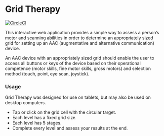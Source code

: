 # Grid Therapy
[![CircleCI](https://circleci.com/gh/chanmatthew/grid-therapy.svg?style=svg)](https://circleci.com/gh/chanmatthew/grid-therapy)

This interactive web application provides a simple way to assess a person’s motor and scanning abilities in order to determine an appropriately sized grid for setting up an AAC (augmentative and alternative communication) device.

An AAC device with an appropriately sized grid should enable the user to access all buttons or keys of the device based on their operational  competence (motor skills, fine motor skills, gross motors) and selection method (touch, point, eye scan, joystick).

### Usage

Grid Therapy was designed for use on tablets, but may also be used on desktop computers. 

* Tap or click on the grid cell with the circular target. 
* Each level has a fixed grid size.
* Each level has 5 stages.
* Complete every level and assess your results at the end.
